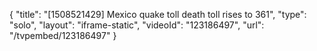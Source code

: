 {
    "title": "[1508521429] Mexico quake toll death toll rises to 361",
    "type": "solo",
    "layout": "iframe-static",
    "videoId": "123186497",
    "url": "\/tvpembed\/123186497"
}